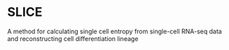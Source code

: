 # SLICE
A method for calculating single cell entropy from single-cell RNA-seq data and reconstructing cell differentiation lineage
